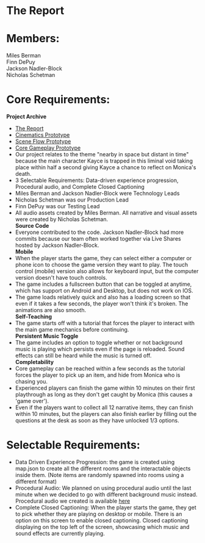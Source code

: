 # The Report  

# Members:  
Miles Berman  
Finn DePuy  
Jackson Nadler-Block  
Nicholas Schetman    
  
# Core Requirements:   

  **Project Archive**   
- [The Report](https://finndepuy.github.io/The-Report/)    
- [Cinematics Prototype](https://mbermanucsc.github.io/finalPrototypes/cinematics/)    
- [Scene Flow Prototype](https://mbermanucsc.github.io/finalPrototypes/sceneFlow/)   
- [Core Gameplay Prototype](https://mbermanucsc.github.io/finalPrototypes/coreGameplay/)     
- Our project relates to the theme "nearby in space but distant in time" because the main character Kayce is trapped in this liminal void taking place within half a second giving Kayce a chance to reflect on Monica's death.  
- 3 Selectable Requirements: Data-driven experience progression, Procedural audio, and Complete Closed Captioning  
- Miles Berman and Jackson Nadler-Block were Technology Leads  
- Nicholas Schetman was our Production Lead  
- Finn DePuy was our Testing Lead  
- All audio assets created by Miles Berman. All narrative and visual assets were created by Nicholas Schetman.  
**Source Code**   
- Everyone contributed to the code. Jackson Nadler-Block had more commits because our team often worked together via Live Shares hosted by Jackson Nadler-Block.    
**Mobile**  
- When the player starts the game, they can select either a computer or phone icon to choose the game version they want to play. The touch control (mobile) version also allows for keyboard input, but the computer version doesn't have touch controls.  
- The game includes a fullscreen button that can be toggled at anytime, which has support on Android and Desktop, but does not work on IOS.  
- The game loads relatively quick and also has a loading screen so that even if it takes a few seconds, the player won't think it's broken. The animations are also smooth.    
**Self-Teaching**  
-  The game starts off with a tutorial that forces the player to interact with the main game mechanics before continuing.    
**Persistent Music Toggle**  
- The game includes an option to toggle whether or not background music is playing which persists even if the page is reloaded. Sound effects can still be heard while the music is turned off.    
**Completability**  
- Core gameplay can be reached within a few seconds as the tutorial forces the player to pick up an item, and hide from Monica who is chasing you.  
- Experienced players can finish the game within 10 minutes on their first playthrough as long as they don't get caught by Monica (this causes a 'game over').  
- Even if the players want to collect all 12 narrative items, they can finish within 10 minutes, but the players can also finish earlier by filling out the questions at the desk as soon as they have unlocked 1/3 options. 



# Selectable Requirements:  
- Data Driven Experience Progression: the game is created using map.json to create all the different rooms and the interactable objects inside them. (Note items are randomly spawned into rooms using a different format)  
- Procedural Audio: We planned on using procedural audio until the last minute when we decided to go with different background music instead. Procedural audio we created is available [here](https://github.com/mbermanUCSC/finalMusicDemo)  
- Complete Closed Captioning: When the player starts the game, they get to pick whether they are playing on desktop or mobile. There is an option on this screen to enable closed captioning. Closed captioning displaying on the top left of the screen, showcasing which music and sound effects are currently playing.

